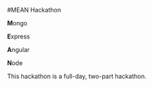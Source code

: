 #MEAN Hackathon

**M**ongo

**E**xpress

**A**ngular

**N**ode

This hackathon is a full-day, two-part hackathon.
